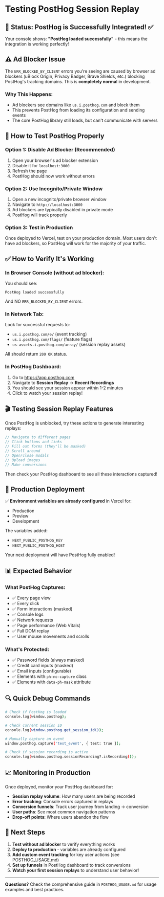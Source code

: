 # Testing PostHog Session Replay

## 🎯 Status: PostHog is Successfully Integrated! ✅

Your console shows: **"PostHog loaded successfully"** - this means the integration is working perfectly!

## ⚠️ Ad Blocker Issue

The `ERR_BLOCKED_BY_CLIENT` errors you're seeing are caused by browser ad blockers (uBlock Origin, Privacy Badger, Brave Shields, etc.) blocking PostHog's tracking domains. This is **completely normal** in development.

### Why This Happens:
- Ad blockers see domains like `us.i.posthog.com` and block them
- This prevents PostHog from loading its configuration and sending events
- The core PostHog library still loads, but can't communicate with servers

## 🧪 How to Test PostHog Properly

### Option 1: Disable Ad Blocker (Recommended)
1. Open your browser's ad blocker extension
2. Disable it for `localhost:3000`
3. Refresh the page
4. PostHog should now work without errors

### Option 2: Use Incognito/Private Window
1. Open a new incognito/private browser window
2. Navigate to `http://localhost:3000`
3. Ad blockers are typically disabled in private mode
4. PostHog will track properly

### Option 3: Test in Production
Once deployed to Vercel, test on your production domain. Most users don't have ad blockers, so PostHog will work for the majority of your traffic.

## ✅ How to Verify It's Working

### In Browser Console (without ad blocker):
You should see:
```
PostHog loaded successfully
```

And NO `ERR_BLOCKED_BY_CLIENT` errors.

### In Network Tab:
Look for successful requests to:
- `us.i.posthog.com/e/` (event tracking)
- `us.i.posthog.com/flags/` (feature flags)
- `us-assets.i.posthog.com/array/` (session replay assets)

All should return `200 OK` status.

### In PostHog Dashboard:
1. Go to https://app.posthog.com
2. Navigate to **Session Replay** → **Recent Recordings**
3. You should see your session appear within 1-2 minutes
4. Click to watch your session replay!

## 🎬 Testing Session Replay Features

Once PostHog is unblocked, try these actions to generate interesting replays:

```typescript
// Navigate to different pages
// Click buttons and links
// Fill out forms (they'll be masked)
// Scroll around
// Open/close modals
// Upload images
// Make conversions
```

Then check your PostHog dashboard to see all these interactions captured!

## 🚀 Production Deployment

✅ **Environment variables are already configured** in Vercel for:
- Production
- Preview
- Development

The variables added:
- `NEXT_PUBLIC_POSTHOG_KEY`
- `NEXT_PUBLIC_POSTHOG_HOST`

Your next deployment will have PostHog fully enabled!

## 📊 Expected Behavior

### What PostHog Captures:
- ✅ Every page view
- ✅ Every click
- ✅ Form interactions (masked)
- ✅ Console logs
- ✅ Network requests
- ✅ Page performance (Web Vitals)
- ✅ Full DOM replay
- ✅ User mouse movements and scrolls

### What's Protected:
- ✅ Password fields (always masked)
- ✅ Credit card inputs (masked)
- ✅ Email inputs (configurable)
- ✅ Elements with `ph-no-capture` class
- ✅ Elements with `data-ph-mask` attribute

## 🔍 Quick Debug Commands

```bash
# Check if PostHog is loaded
console.log(window.posthog);

# Check current session ID
console.log(window.posthog.get_session_id());

# Manually capture an event
window.posthog.capture('test_event', { test: true });

# Check if session recording is active
console.log(window.posthog.sessionRecording?.isRecording());
```

## 📈 Monitoring in Production

Once deployed, monitor your PostHog dashboard for:
- **Session replay volume**: How many users are being recorded
- **Error tracking**: Console errors captured in replays
- **Conversion funnels**: Track user journey from landing → conversion
- **User paths**: See most common navigation patterns
- **Drop-off points**: Where users abandon the flow

## 🎯 Next Steps

1. **Test without ad blocker** to verify everything works
2. **Deploy to production** - variables are already configured
3. **Add custom event tracking** for key user actions (see POSTHOG_USAGE.md)
4. **Set up funnels** in PostHog dashboard to track conversions
5. **Watch your first session replays** to understand user behavior!

---

**Questions?** Check the comprehensive guide in `POSTHOG_USAGE.md` for usage examples and best practices.
